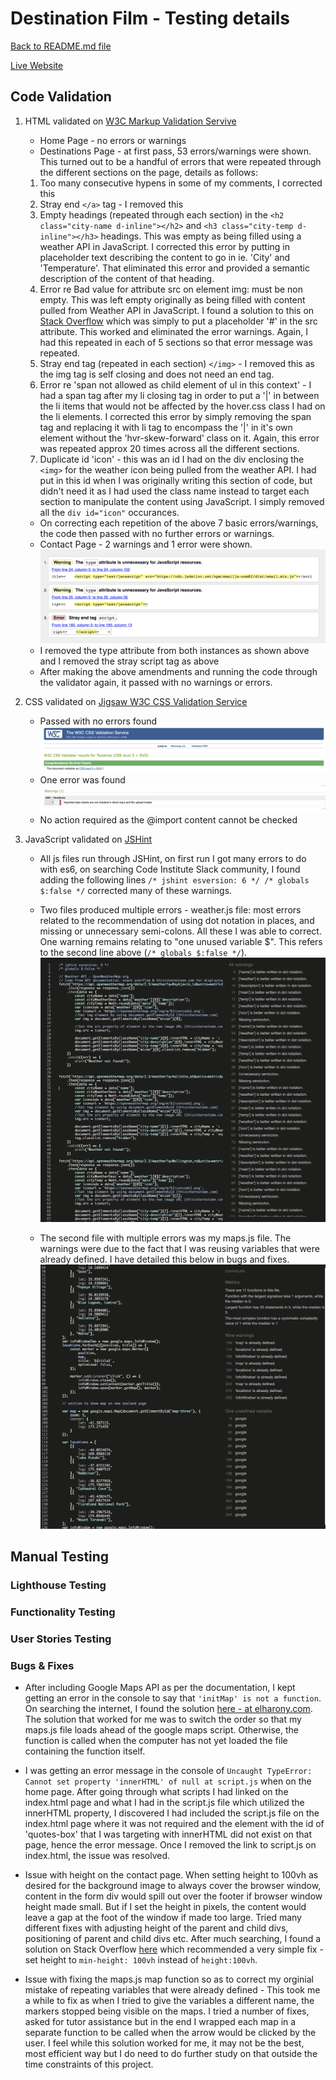 # Destination Film - Testing details

[Back to README.md file](README.md)

[Live Website](https://mosull20.github.io/destination-film-ms2/)

## Code Validation

1. HTML validated on [W3C Markup Validation Servive](https://validator.w3.org/)
    * Home Page - no errors or warnings 
    * Destinations Page - at first pass, 53 errors/warnings were shown. This turned out to be a handful of errors that were repeated through the different sections on the page, details as follows: 
    1. Too many consecutive hypens in some of my comments, I corrected this
    2. Stray end `</a>` tag - I removed this
    3. Empty headings (repeated through each section) in the `<h2 class="city-name d-inline"></h2>` and `<h3 class="city-temp d-inline"></h3>` headings. This was empty as being filled using a weather API in JavaScript. I corrected this error by putting in placeholder text describing the content to go in ie. 'City' and 'Temperature'. That eliminated this error and provided a semantic description of the content of that heading.
    4. Error re Bad value for attribute src on element img: must be non empty. This was left empty originally as being filled with content pulled from Weather API in JavaScript. I found a solution to this on [Stack Overflow](https://stackoverflow.com/questions/30658663/bad-value-for-attribute-src-on-element-img-must-be-non-empty-for-dynamically) which was simply to put a placeholder '#' in the src attribute. This worked and eliminated the error warnings. Again, I had this repeated in each of 5 sections so that error message was repeated. 
    5. Stray end tag (repeated in each section) `</img>` - I removed this as the img tag is self closing and does not need an end tag. 
    6. Error re 'span not allowed as child element of ul in this context' - I had a span tag after my li closing tag in order to put a '|' in between the li items that would not be affected by the hover.css class I had on the li elements. I corrected this error by simply removing the span tag and replacing it with li tag to encompass the '|' in it's own element without the 'hvr-skew-forward' class on it. Again, this error was repeated approx 20 times across all the different sections.
    7. Duplicate id 'icon' - this was an id I had on the div enclosing the `<img>` for the weather icon being pulled from the weather API. I had put in this id when I was originally writing this section of code, but didn't need it as I had used the class name instead to target each section to manipulate the content using JavaScript. I simply removed all the `div id="icon"` occurances.
    + On correcting each repetition of the above 7 basic errors/warnings, the code then passed with no further errors or warnings.


    * Contact Page - 2 warnings and 1 error were shown. 
    ![HTML warning](assets/testing-images/html-contact-errors.png)
    + I removed the type attribute from both instances as shown above and I removed the stray script tag as above
    + After making the above amendments and running the code through the validator again, it passed with no warnings or errors. 


2. CSS validated on [Jigsaw W3C CSS Validation Service](https://jigsaw.w3.org/css-validator/validator)
    *  Passed with no errors found
![Error image](assets/testing-images/css-valid-result.png)
    * One error was found
![Warning image](assets/testing-images/css-valid-warn.png)
    * No action required as the @import content cannot be checked


3. JavaScript validated on [JSHint](https://jshint.com/)

    * All js files run through JSHint, on first run I got many errors to do with es6, on searching Code Institute Slack community, I found adding the following lines `/* jshint esversion: 6 */
/* globals $:false */` corrected many of these warnings. 
    * Two files produced multiple errors - 
    weather.js file: most errors related to the recommendation of using dot notation in places, and missing or unnecessary semi-colons. All these I was able to correct. One warning remains relating to "one unused variable $". This refers to the second line above (`/* globals $:false */`). 
    ![Warning image](assets/testing-images/weather-jshint-warnings.png)

    * The second file with multiple errors was my maps.js file. The warnings were due to the fact that I was reusing variables that were already defined. I have detailed this below in bugs and fixes. 
    ![Warning image](assets/testing-images/maps-jshint-warnings.png)

    
## Manual Testing
### Lighthouse Testing
### Functionality Testing
### User Stories Testing
### Bugs & Fixes

* After including Google Maps API as per the documentation, I kept getting an error in the console to say that `'initMap' is not a function`. On searching the internet, I found the solution [here - at elharony.com](https://www.elharony.com/initmap-is-not-a-function/). The solution that worked for me was to switch the order so that my maps.js file loads ahead of the google maps script. Otherwise, the function is called when the computer has not yet loaded the file containing the function itself. 

* I was getting an error message in the console of `Uncaught TypeError: Cannot set property 'innerHTML' of null at script.js` when on the home page. After going through what scripts I had linked on the index.html page and what I had in the script.js file which utilized the innerHTML property, I discovered I had included the script.js file on the index.html page where it was not required and the element with the id of 'quotes-box' that I was targeting with innerHTML did not exist on that page, hence the error message. Once I removed the link to script.js on index.html, the issue was resolved. 

* Issue with height on the contact page. When setting height to 100vh as desired for the background image to always cover the browser window, content in the form div would spill out over the footer if browser window height made small. But if I set the height in pixels, the content would leave a gap at the foot of the window if made too large. Tried many different fixes with adjusting height of the parent and child divs, positioning of parent and child divs etc. After much searching, I found a solution on Stack Overflow [here](https://stackoverflow.com/questions/52394425/100vh-cuts-off-content-when-window-height-is-small) which recommended a very simple fix - set height to `min-height: 100vh` instead of `height:100vh`.

* Issue with fixing the maps.js map function so as to correct my orginial mistake of repeating variables that were already defined - This took me a while to fix as when I tried to give the variables a different name, the markers stopped being visible on the maps. I tried a number of fixes, asked for tutor assistance but in the end I wrapped each map in a separate function to be called when the arrow would be clicked by the user. I feel while this solution worked for me, it may not be the best, most efficient way but I do need to do further study on that outside the time constraints of this project. 